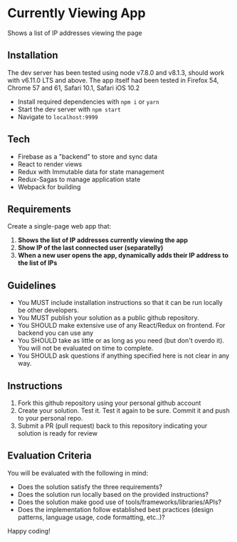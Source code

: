 # Currently Viewing App

Shows a list of IP addresses viewing the page

## Installation

The dev server has been tested using node v7.8.0 and v8.1.3, should work with v6.11.0 LTS and above.
The app itself had been tested in Firefox 54, Chrome 57 and 61, Safari 10.1, Safari iOS 10.2

- Install required dependencies with `npm i` or `yarn`
- Start the dev server with `npm start`
- Navigate to `localhost:9999`

## Tech

- Firebase as a "backend" to store and sync data
- React to render views
- Redux with Immutable data for state management
- Redux-Sagas to manage application state
- Webpack for building

## Requirements

Create a single-page web app that:

1. **Shows the list of IP addresses currently viewing the app**
2. **Show IP of the last connected user (separatelly)**
3. **When a new user opens the app, dynamically adds their IP address to the list of IPs**

## Guidelines

- You MUST include installation instructions so that it can be run locally be other developers.
- You MUST publish your solution as a public github repository.
- You SHOULD make extensive use of any React/Redux on frontend. For backend you can use any
- You SHOULD take as little or as long as you need (but don't overdo it). You will not be evaluated on time to complete.
- You SHOULD ask questions if anything specified here is not clear in any way.

## Instructions

1. Fork this github repository using your personal github account
2. Create your solution. Test it. Test it again to be sure. Commit it and push to your personal repo.
3. Submit a PR (pull request) back to this repository indicating your solution is ready for review

## Evaluation Criteria

You will be evaluated with the following in mind:

- Does the solution satisfy the three requirements?
- Does the solution run locally based on the provided instructions?
- Does the solution make good use of tools/frameworks/libraries/APIs?
- Does the implementation follow established best practices (design patterns, language usage, code formatting, etc..)?

Happy coding!


